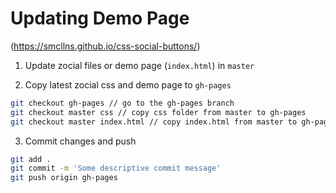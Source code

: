 # Updating Demo Page
(https://smcllns.github.io/css-social-buttons/)

1. Update zocial files or demo page (`index.html`) in `master`


2. Copy latest zocial css and demo page to `gh-pages`

```bash
git checkout gh-pages // go to the gh-pages branch
git checkout master css // copy css folder from master to gh-pages
git checkout master index.html // copy index.html from master to gh-pages
```

3. Commit changes and push

```bash
git add .
git commit -m 'Some descriptive commit message'
git push origin gh-pages
```
